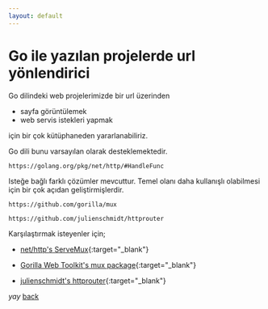 ```yaml
---
layout: default
---
```

# Go ile yazılan projelerde url yönlendirici

Go dilindeki web projelerimizde bir url üzerinden 
 - sayfa görüntülemek
 - web servis istekleri yapmak

için bir çok kütüphaneden yararlanabiliriz.


Go dili bunu varsayılan olarak desteklemektedir.
```
https://golang.org/pkg/net/http/#HandleFunc
```
Isteğe bağlı farklı çözümler mevcuttur. Temel olanı daha kullanışlı olabilmesi için bir çok açıdan geliştirmişlerdir.

```
https://github.com/gorilla/mux

https://github.com/julienschmidt/httprouter
```

Karşılaştırmak isteyenler için;

- [net/http's ServeMux](https://www.youtube.com/watch?v=9a-WV2GVGLE){:target="_blank"}

- [Gorilla Web Toolkit's mux package](https://www.youtube.com/watch?v=HvkeolcijlY){:target="_blank"}

- [julienschmidt's httprouter](https://www.youtube.com/watch?v=LsSD917wCz0){:target="_blank"}

_yay_
[back](https://microservice-base.github.io/)
